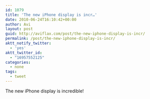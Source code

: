 ```yaml
---
id: 1079
title: 'The new iPhone display is incr…'
date: 2010-06-24T16:10:42+00:00
author: Avi
layout: post
guid: http://aviflax.com/post/the-new-iphone-display-is-incr/
permalink: /post/the-new-iphone-display-is-incr/
aktt_notify_twitter:
  - 'yes'
aktt_twitter_id:
  - "16957552125"
categories:
  - none
tags:
  - tweet
---
```

The new iPhone display is incredible!